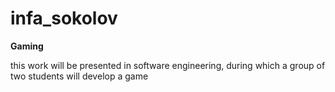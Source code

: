 # infa_sokolov
__Gaming__

this work will be presented in software engineering, during which a group of two students will develop a game